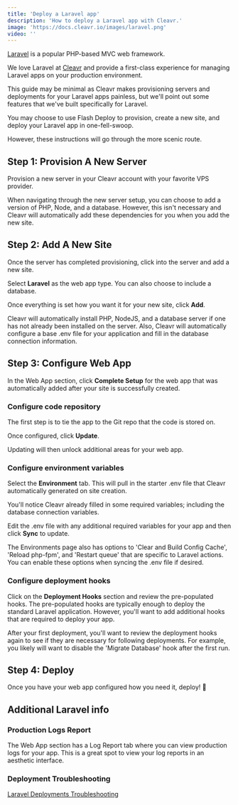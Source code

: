 ```yaml
---
title: 'Deploy a Laravel app'
description: 'How to deploy a Laravel app with Cleavr.'
image: 'https://docs.cleavr.io/images/laravel.png'
video: ''
---
```


[Laravel](https://laravel.com/) is a popular PHP-based MVC web framework. 

We love Laravel at [Cleavr](https://cleavr.io) and provide a first-class experience for managing Laravel apps on your
production environment. 

This guide may be minimal as Cleavr makes provisioning servers and deployments for your Laravel apps painless, but we'll point
out some features that we've built specifically for Laravel. 

You may choose to use Flash Deploy to provision, create a new site, and deploy your Laravel app in one-fell-swoop. 

However, these instructions will go through the more scenic route. 

## Step 1: Provision A New Server

Provision a new server in your Cleavr account with your favorite VPS provider. 

When navigating through the new server setup, you can choose to add a version of PHP, Node, and a database. However, 
this isn't necessary and Cleavr will automatically add these dependencies for you when you add the new site. 

## Step 2: Add A New Site

Once the server has completed provisioning, click into the server and add a new site. 

Select **Laravel** as the web app type. You can also choose to include a database. 

Once everything is set how you want it for your new site, click **Add**. 

<base-point>
Cleavr will automatically install PHP, NodeJS, and a database server if one has not already been installed on the server. Also, 
Cleavr will automatically configure a base .env file for your application and fill in the database connection information. 
</base-point>

## Step 3: Configure Web App 

In the Web App section, click **Complete Setup** for the web app that was automatically added after your site is successfully created. 

### Configure code repository
The first step is to tie the app to the Git repo that the code is stored on. 

Once configured, click **Update**. 

Updating will then unlock additional areas for your web app. 

### Configure environment variables

Select the **Environment** tab. This will pull in the starter .env file that Cleavr automatically generated on site creation. 

You'll notice Cleavr already filled in some required variables; including the database connection variables. 

Edit the .env file with any additional required variables for your app and then click **Sync** to update. 

<base-info>
The Environments page also has options to 'Clear and Build Config Cache', 'Reload php-fpm', and 'Restart queue' that
are specific to Laravel actions. You can enable these options when syncing the .env file if desired.
</base-info>

### Configure deployment hooks

Click on the **Deployment Hooks** section and review the pre-populated hooks. The pre-populated hooks are typically enough
to deploy the standard Laravel application. However, you'll want to add additional hooks that are required to deploy your app.

After your first deployment, you'll want to review the deployment hooks again to see if they are necessary for following deployments. For example, 
you likely will want to disable the 'Migrate Database' hook after the first run. 

## Step 4: Deploy

Once you have your web app configured how you need it, deploy! 🚀

## Additional Laravel info

### Production Logs Report
The Web App section has a Log Report tab where you can view production logs for your app. This is a great spot
to view your log reports in an aesthetic interface. 

### Deployment Troubleshooting
[Laravel Deployments Troubleshooting](https://docs.cleavr.io/laravel-deployments)
